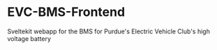 # EVC-BMS-Frontend
Sveltekit webapp for the BMS for Purdue's Electric Vehicle Club's high voltage battery
